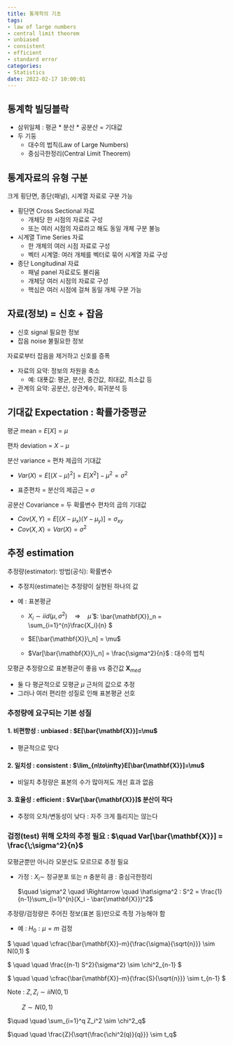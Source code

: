 ```yaml
---
title: 통계학의 기초
tags:
- law of large numbers
- central limit theorem
- unbiased
- consistent
- efficient
- standard error
categories:
- Statistics
date: 2022-02-17 10:00:01
---
```


## 통계학 빌딩블락

- 삼위일체 : 평균 * 분산 * 공분산 = 기대값
- 두 기둥
  - 대수의 법칙(Law of Large Numbers)
  - 중심극한정리(Central Limit Theorem)

## 통계자료의 유형 구분
  
크게 횡단면, 종단(패널), 시계열 자료로 구분 가능

- 횡단면 Cross Sectional 자료  
    - 개체당 한 시점의 자료로 구성  
    - 또는 여러 시점의 자료라고 해도 동일 개체 구분 불능  
- 시계열 Time Series 자료  
    - 한 개체의 여러 시점 자료로 구성  
    - 벡터 시계열: 여러 개체를 벡터로 묶어 시계열 자료 구성  
- 종단 Longitudinal 자료  
    - 패널 panel 자료로도 불리움  
    - 개체당 여러 시점의 자료로 구성  
    - 핵심은 여러 시점에 걸쳐 동일 개체 구분 가능 

    
## 자료(정보) = 신호 + 잡음

- 신호 signal 필요한 정보
- 잡음 noise 불필요한 정보 

자료로부터 잡음을 제거하고 신호를 증폭  
* 자료의 요약: 정보의 차원을 축소
  - 예: 대푯값: 평균, 분산, 중간값, 최대값, 최소값 등
* 관계의 요약: 공분산, 상관계수, 회귀분석 등


## 기대값 Expectation : 확률가중평균
    
평균 mean = $E[X] = \mu$

편차 deviation = $X - \mu$

분산 variance = 편차 제곱의 기대값 

- $Var(X) = E[(X - \mu)^2] = E[X^2] - \mu^2 = \sigma^2$

- 표준편차 = 분산의 제곱근 = $\sigma$

공분산 Covariance = 두 확률변수 편차의 곱의 기대값

- $Cov(X,Y) = E[(X - \mu_{x})(Y - \mu_{y})] = \sigma_{xy}$
- $Cov(X,X) = Var(X) = \sigma^2$

## 추정 estimation
    
추정량(estimator): 방법(공식): 확률변수

- 추정치(estimate)는 추정량이 실현된 하나의 값

- 예 : 표본평균

    -  $X_i \sim iid(\mu, \sigma^2) \quad \Rightarrow  \quad  \hat\mu$ 
$: \bar{\mathbf{X}}\_n = \sum_{i=1}^{n}\frac{X_i}{n} $ 

    - $E[\bar{\mathbf{X}}\_n] = \mu$

    - $Var[\bar{\mathbf{X}}\_n] = \frac{\sigma^2}{n}$ : 대수의 법칙    
    

모평균 추정량으로 표본평균이 좋음 vs 중간값 $\mathbf{X}_{med}$

- 둘 다 평균적으로 모평균 $\mu$ 근처의 값으로 추정
- 그러나 여러 편리한 성질로 인해 표본평균 선호
 
 
### 추정량에 요구되는 기본 성질

#### 1. 비편향성 : unbiased : $E[\bar{\mathbf{X}}]=\mu$

  - 평균적으로 맞다

#### 2. 일치성 : consistent : $\lim_{n\to\infty}E[\bar{\mathbf{X}}]=\mu$

  - 비일치 추정량은 표본의 수가 많아져도 개선 효과 없음
 
#### 3. 효율성 : efficient : $Var[\bar{\mathbf{X}}]$ 분산이 작다    

  - 추정의 오차/변동성이 낮다 : 자주 크게 틀리지는 않는다


### 검정(test) 위해 오차의 추정 필요 : $\quad Var[\bar{\mathbf{X}}] = \frac{\;\sigma^2}{n}$
  
  
모평균뿐만 아니라 모분산도 모르므로 추정 필요

- 가정 : $X_i \sim$ 정규분포 또는 $n$ 충분히 큼 : 중심극한정리

  $\quad \sigma^2 \quad \Rightarrow \quad \hat\sigma^2 : S^2 = \frac{1}{n-1}\sum_{i=1}^{n}(X_i - \bar{\mathbf{X}})^2$

추정량/검정량은 주어진 정보(표본 등)만으로 측정 가능해야 함

- 예 : $H_0 : \mu=m$ 검정

$ \quad \quad \cfrac{\bar{\mathbf{X}}-m}{\frac{\sigma}{\sqrt{n}}} \sim N(0,1) $  

$ \quad \quad \frac{(n-1) S^2}{\sigma^2} \sim \chi^2_{n-1} $  

$ \quad \quad \cfrac{\bar{\mathbf{X}}-m}{\frac{S}{\sqrt{n}}} \sim t_{n-1} $  

Note : $Z, Z_i \sim iiN(0,1)$

$\quad \quad Z \sim N(0,1)$  

$\quad \quad \sum_{i=1}^q Z_i^2 \sim \chi^2_q$  

$\quad \quad \frac{Z}{\sqrt{\frac{\chi^2(q)}{q}}} \sim t_q$   
